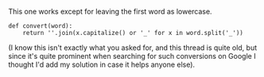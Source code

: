 This one works except for leaving the first word as lowercase.

    def convert(word):
        return ''.join(x.capitalize() or '_' for x in word.split('_'))

(I know this isn't exactly what you asked for, and this thread is quite old, but since it's quite prominent when searching for such conversions on Google I thought I'd add my solution in case it helps anyone else).
